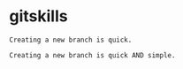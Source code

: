 # gitskills

```
Creating a new branch is quick.
```

```
Creating a new branch is quick AND simple.
```